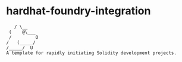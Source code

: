 # hardhat-foundry-integration

```
   / \__
 (    @\___
 /         O
/   (_____/
/_____/  U
A template for rapidly initiating Solidity development projects.
```

